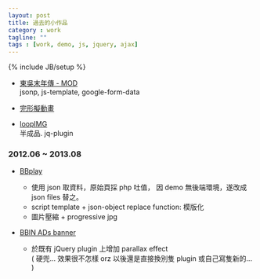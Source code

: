 ```yaml
---
layout: post
title: 過去的小作品
category : work
tagline: ""
tags : [work, demo, js, jquery, ajax]
---
```

{% include JB/setup %}

+ [東吳末年傳 - MOD](http://rplus.github.io/the-end-of-the-Eastern-Wu-dynasty/)  
    jsonp, js-template, google-form-data

+ [完形擬動畫](http://rplus.github.io/Gestalttheorie/)

+ [loopIMG](http://rplus.github.io/Demo/jQueryPlugin/loopIMG/loopImg.html)  
    半成品. jq-plugin

### 2012.06 ~ 2013.08
+ [BBplay](https://googledrive.com/host/0B6MUl4JFkRfleHhObzJwODl4ejQ/)
    * 使用 json 取資料，原始頁採 php 吐值， 
      因 demo 無後端環境，遂改成 json files 替之。
    * script template + json-object replace function: 模版化
    * 圖片壓縮 + progressive jpg

+ [BBIN ADs banner](https://dl.dropboxusercontent.com/u/187714845/bbin-ad/js/ADs.html)
    * 於既有 jQuery plugin 上增加 parallax effect  
        ( 硬兜... 效果很不怎樣 orz 以後還是直接換別隻 plugin 或自己寫隻新的... )
